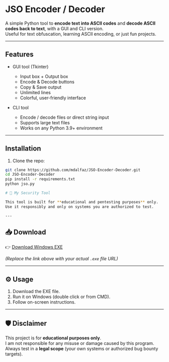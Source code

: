 # JSO Encoder / Decoder

A simple Python tool to **encode text into ASCII codes** and **decode ASCII codes back to text**, with a GUI and CLI version.  
Useful for text obfuscation, learning ASCII encoding, or just fun projects.  

---

## Features

- GUI tool (Tkinter)
  - Input box + Output box
  - Encode & Decode buttons
  - Copy & Save output
  - Unlimited lines
  - Colorful, user-friendly interface

- CLI tool
  - Encode / decode files or direct string input
  - Supports large text files
  - Works on any Python 3.9+ environment

---

## Installation

1. Clone the repo:
```bash
git clone https://github.com/mdalfaz/JSO-Encoder-Decoder.git
cd JSO-Encoder-Decoder
pip install -r requirements.txt
python jso.py

# 🚀 My Security Tool

This tool is built for **educational and pentesting purposes** only.  
Use it responsibly and only on systems you are authorized to test.

---
```
## 📥 Download

👉 [Download Windows EXE](https://github.com/mdalfaz/JSO-Encoder-Decoder/blob/main/jso.exe)

*(Replace the link above with your actual `.exe` file URL)*

---

## ⚙️ Usage

1. Download the EXE file.  
2. Run it on Windows (double click or from CMD).  
3. Follow on-screen instructions.  

---

## 🛡️ Disclaimer

This project is for **educational purposes only**.  
I am not responsible for any misuse or damage caused by this program.  
Always test in a **legal scope** (your own systems or authorized bug bounty targets).

